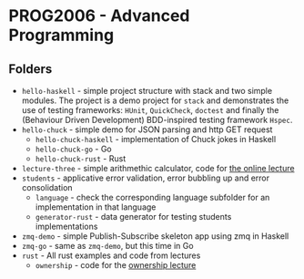 # PROG2006 - Advanced Programming

## Folders

* `hello-haskell` - simple project structure with stack and two simple modules.
    The project is a demo project for `stack` and demonstrates the use of
    testing frameworks: `HUnit`, `QuickCheck`, `doctest` and finally
    the (Behaviour Driven Development) BDD-inspired testing framework `Hspec`.
* `hello-chuck` - simple demo for JSON parsing and http GET request
   * `hello-chuck-haskell` - implementation of Chuck jokes in Haskell
   * `hello-chuck-go` - Go
   * `hello-chuck-rust` - Rust
* `lecture-three` - simple arithmethic calculator, code for [the online lecture](https://www.youtube.com/watch?v=FehRZbQW8Eg)
* `students` - applicative error validation, error bubbling up and error consolidation
   * `language` - check the corresponding language subfolder for an implementation in that language
   * `generator-rust` - data generator for testing students implementations
* `zmq-demo` - simple Publish-Subscribe skeleton app using zmq in Haskell
* `zmq-go` - same as `zmq-demo`, but this time in Go
* `rust` - All rust examples and code from lectures
   * `ownership` - code for the [ownership lecture](https://www.youtube.com/watch?v=mcCijWFIgaU)
